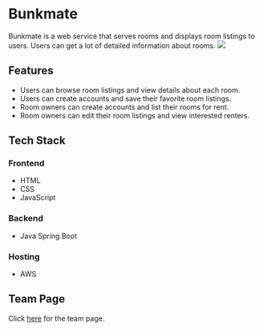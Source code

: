 # Bunkmate

Bunkmate is a web service that serves rooms and displays room listings to users. Users can get a lot of detailed information about rooms.
![](http://cs480-projects.github.io/teams-spring2023/Vector-ious/images/mainPage.png)
## Features

- Users can browse room listings and view details about each room.
- Users can create accounts and save their favorite room listings.
- Room owners can create accounts and list their rooms for rent.
- Room owners can edit their room listings and view interested renters.

## Tech Stack
### Frontend
- HTML
- CSS
- JavaScript

### Backend
- Java Spring Boot

### Hosting
- AWS

## Team Page
Click [here](http://cs480-projects.github.io/teams-spring2023/Vector-ious/index.html) for the team page.
